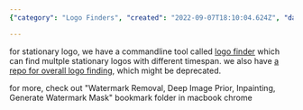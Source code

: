 ```yaml
---
{"category": "Logo Finders", "created": "2022-09-07T18:10:04.624Z", "date": "2022-09-07 18:10:04", "description": "This article discusses two types of logo finders, stationary and moving. The stationary logo finder is a command-line tool, while the overall logo finding repository may be outdated. To find related information, one can refer to a 'Watermark Removal, Deep Image Prior, Inpainting, Generate Watermark Mask' bookmark folder on a MacBook Chrome browser.", "modified": "2022-09-08T02:58:56.047Z", "tags": ["logo finder", "stationary logo finder", "moving logo finder", "command-line tool", "repository", "outdated", "Watermark Removal, Deep Image Prior, Inpainting, Generate Watermark Mask"], "title": "Stationary Logo Finders And Moving Logo Finders"}

---
```


for stationary logo, we have a commandline tool called [logo finder](https://github.com/wernerturing/multi-delogo/blob/master/src/opencv-logo-finder/logo-finder.cpp) which can find multple stationary logos with different timespan. we also have [a repo for overall logo finding](https://github.com/rohitrango/automatic-watermark-detection), which might be deprecated.

for more, check out "Watermark Removal, Deep Image Prior, Inpainting, Generate Watermark Mask" bookmark folder in macbook chrome
